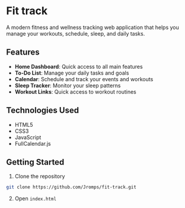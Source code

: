 # Fit track

A modern fitness and wellness tracking web application that helps you manage your workouts, schedule, sleep, and daily tasks.

## Features

- **Home Dashboard**: Quick access to all main features
- **To-Do List**: Manage your daily tasks and goals
- **Calendar**: Schedule and track your events and workouts
- **Sleep Tracker**: Monitor your sleep patterns
- **Workout Links**: Quick access to workout routines

## Technologies Used

- HTML5
- CSS3
- JavaScript
- FullCalendar.js

## Getting Started

1. Clone the repository
```bash
git clone https://github.com/Jromps/fit-track.git
```

2. Open `index.html`